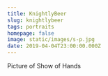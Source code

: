 ```yaml
---
title: KnightlyBeer
slug: knightlybeer
tags: portraits
homepage: false
image: static/images/s-p.jpg
date: 2019-04-04T23:00:00.000Z
---
```

Picture of Show of Hands
